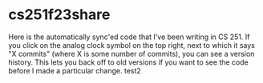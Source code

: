 # cs251f23share

Here is the automatically sync'ed code that I've been writing in CS 251. If you click on the analog clock symbol on the top right, next to which it says "X commits" (where X is some number of commits), you can see a version history. This lets you back off to old versions if you want to see the code before I made a particular change.
test2